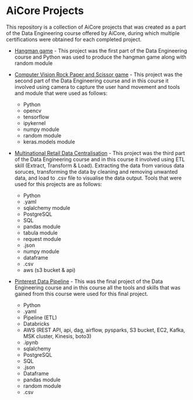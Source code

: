 # AiCore Projects
This repository is a collection of AiCore projects that was created as a part of the Data Engineering course offered by AiCore, during which multiple certifications were obtained for each completed project.

- [Hangman game](Hangman/milestone_5.py) - This project was the first part of the Data Engineering course and Python was used to produce the hangman game along with random module

- [Computer Vision Rock Paper and Scissor game](computer_vision_rock_paper_scissors/camera_rps.py) - This project was the second part of the Data Engineering course and in this course it involved using camera to capture the user hand movement and tools and module that were used as follows:
    - Python
    - opencv
    - tensorflow
    - ipykernel
    - numpy module
    - random module
    - keras.models module

- [Multinational Retail Data Centralisation](multinational_retail_data_centralisation/README.md) - This project was the third part of the Data Engineering course and in this course it involved using ETL skill (Extract, Transform & Load). Extracting the data from various data soruces, transforming the data by cleaning and removing unwanted data, and load to .csv file to visualise the data output. Tools that were used for this projects are as follows:
    - Python
    - .yaml
    - sqlalchemy module
    - PostgreSQL
    - SQL
    - pandas module
    - tabula module
    - request module
    - .json
    - numpy module
    - dataframe
    - .csv
    - aws (s3 bucket & api)

- [Pinterest Data Pipeline](pinterest_data_pipeline/README.md) - This was the final project of the Data Engineering course and in this course all the tools and skills that was gained from this course were used for this final project. 
    - Python
    - .yaml
    - Pipeline (ETL) 
    - Databricks
    - AWS (REST API, api, dag, airflow, pysparks, S3 bucket, EC2, Kafka, MSK cluster, Kinesis, boto3)
    - .ipynb
    - sqlalchemy
    - PostgreSQL
    - SQL
    - .json
    - Dataframe
    - pandas module
    - random module
    - .csv